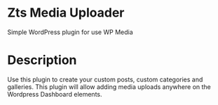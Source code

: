 # Zts Media Uploader 
Simple WordPress plugin for use WP Media 


# Description 

Use this plugin to create your custom posts, custom categories and galleries.
This plugin will allow adding media uploads anywhere on the Wordpress Dashboard elements.
